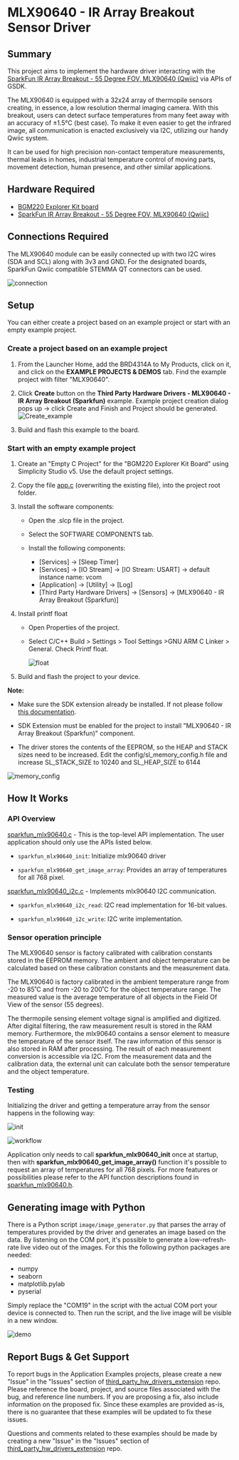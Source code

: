 # MLX90640 - IR Array Breakout Sensor Driver #

## Summary ##

This project aims to implement the hardware driver interacting with the [SparkFun IR Array Breakout - 55 Degree FOV, MLX90640 (Qwiic)](https://www.sparkfun.com/products/14844) via APIs of GSDK.

The MLX90640 is equipped with a 32x24 array of thermopile sensors creating, in essence, a low resolution thermal imaging camera. With this breakout, users can detect surface temperatures from many feet away with an accuracy of ±1.5°C (best case). To make it even easier to get the infrared image, all communication is enacted exclusively via I2C, utilizing our handy Qwiic system.

It can be used for high precision non-contact temperature
measurements, thermal leaks in homes, industrial temperature control of moving parts, movement detection, human presence, and other similar applications.

## Hardware Required ##

- [BGM220 Explorer Kit board](https://www.silabs.com/development-tools/wireless/bluetooth/bgm220-explorer-kit?tab=overview)
- [SparkFun IR Array Breakout - 55 Degree FOV, MLX90640 (Qwiic)](https://www.sparkfun.com/products/14844)

## Connections Required ##

The MLX90640 module can be easily connected up with two I2C wires (SDA and SCL) along with 3v3 and GND. For the designated boards, SparkFun Qwiic compatible STEMMA QT connectors can be used.

![connection](image/connection.png)

## Setup ##

You can either create a project based on an example project or start with an empty example project.

### Create a project based on an example project ###

1. From the Launcher Home, add the BRD4314A to My Products, click on it, and click on the **EXAMPLE PROJECTS & DEMOS** tab. Find the example project with filter "MLX90640".

2. Click **Create** button on the **Third Party Hardware Drivers - MLX90640 - IR Array Breakout (Sparkfun)** example. Example project creation dialog pops up -> click Create and Finish and Project should be generated.
![Create_example](image/create_example.png)

3. Build and flash this example to the board.

### Start with an empty example project ###

1. Create an "Empty C Project" for the "BGM220 Explorer Kit Board" using Simplicity Studio v5. Use the default project settings.

2. Copy the file [app.c](https://github.com/SiliconLabs/third_party_hw_drivers_extension/tree/master/app/example/sparkfun_ir_array_mlx90640/app.c) (overwriting the existing file), into the project root folder.

3. Install the software components:

   - Open the .slcp file in the project.

   - Select the SOFTWARE COMPONENTS tab.

   - Install the following components:

      - [Services] → [Sleep Timer]
      - [Services] → [IO Stream] → [IO Stream: USART] → default instance name: vcom
      - [Application] → [Utility] → [Log]
      - [Third Party Hardware Drivers] → [Sensors] → [MLX90640 - IR Array Breakout (Sparkfun)]

4. Install printf float

   - Open Properties of the project.

   - Select C/C++ Build > Settings > Tool Settings >GNU ARM C Linker > General. Check Printf float.

      ![float](image/float.png)

5. Build and flash the project to your device.

**Note:**

- Make sure the SDK extension already be installed. If not please follow [this documentation](https://github.com/SiliconLabs/third_party_hw_drivers_extension/blob/master/README.md).

- SDK Extension must be enabled for the project to install "MLX90640 - IR Array Breakout (Sparkfun)" component.

- The driver stores the contents of the EEPROM, so the HEAP and STACK sizes need to be increased. Edit the config/sl_memory_config.h file and increase SL_STACK_SIZE to 10240 and SL_HEAP_SIZE to 6144

![memory_config](image/memory_config.png)

## How It Works ##

### API Overview ###

[sparkfun_mlx90640.c](https://github.com/SiliconLabs/third_party_hw_drivers_extension/tree/master/driver/public/silabs/ir_array_mlx90640/src/sparkfun_mlx90640.c) - This is the top-level API implementation. The user application should only use the APIs listed below.

- `sparkfun_mlx90640_init`: Initialize mlx90640 driver

- `sparkfun_mlx90640_get_image_array`: Provides an array of temperatures for all 768 pixel.

[sparkfun_mlx90640_i2c.c](https://github.com/SiliconLabs/third_party_hw_drivers_extension/tree/master/driver/public/silabs/ir_array_mlx90640/src/sparkfun_mlx90640_i2c.c) - Implements mlx90640 I2C communication.

- `sparkfun_mlx90640_i2c_read`: I2C read implementation for 16-bit values.

- `sparkfun_mlx90640_i2c_write`: I2C write implementation.

### Sensor operation principle ###

The MLX90640 sensor is factory calibrated with calibration constants stored in the EEPROM memory. The ambient and object temperature can be calculated based on these calibration constants and the measurement data.

The MLX90640 is factory calibrated in the ambient temperature range from -20 to 85˚C and from -20 to 200˚C for
the object temperature range. The measured value is the average temperature of all objects in the Field Of View
of the sensor (55 degrees).

The thermopile sensing element voltage signal is amplified and digitized. After digital filtering, the raw measurement result is stored in the RAM memory. Furthermore, the mlx90640 contains a sensor element to measure the temperature of the sensor itself. The raw information of this sensor is also stored in RAM after processing. The result of each measurement conversion is accessible via I2C. From the measurement data and the calibration data, the external unit can calculate both the sensor temperature and the object temperature.

### Testing ###

Initializing the driver and getting a temperature array from the sensor happens in the following way:

![init](image/init_workflow.png)

![workflow](image/workflow.png)

Application only needs to call **sparkfun_mlx90640_init** once at startup, then with **sparkfun_mlx90640_get_image_array()** function it's possible to request an array of temperatures for all 768 pixels.
For more features or possibilities please refer to the API function descriptions found in [sparkfun_mlx90640.h](https://github.com/SiliconLabs/third_party_hw_drivers_extension/tree/master/driver/public/silabs/ir_array_mlx90640/inc/sparkfun_mlx90640.h).

## Generating image with Python ##

There is a Python script `image/image_generator.py` that parses the array of temperatures provided by the driver and generates an image based on the data. By listening on the COM port, it's possible to generate a low-refresh-rate live video out of the images. For this the following python packages are needed:

- numpy
- seaborn
- matplotlib.pylab
- pyserial

Simply replace the "COM19" in the script with the actual COM port your device is connected to.
Then run the script, and the live image will be visible in a new window.

![demo](image/demo.gif)

## Report Bugs & Get Support ##

To report bugs in the Application Examples projects, please create a new "Issue" in the "Issues" section of [third_party_hw_drivers_extension](https://github.com/SiliconLabs/third_party_hw_drivers_extension) repo. Please reference the board, project, and source files associated with the bug, and reference line numbers. If you are proposing a fix, also include information on the proposed fix. Since these examples are provided as-is, there is no guarantee that these examples will be updated to fix these issues.

Questions and comments related to these examples should be made by creating a new "Issue" in the "Issues" section of [third_party_hw_drivers_extension](https://github.com/SiliconLabs/third_party_hw_drivers_extension) repo.
